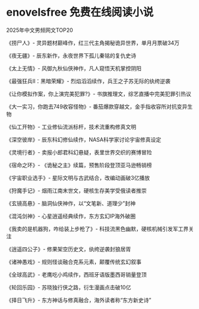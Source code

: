 # enovelsfree 免费在线阅读小说

2025年中文男频网文TOP20

《捞尸人》- 灵异题材巅峰作，红三代主角揭秘诡异世界，单月月票破34万

《夜无疆》- 辰东新作，永夜世界下孤儿秦铭的复仇史诗

《太上无情》- 风御九秋仙侠神作，凡人窥悟天机掌控阴阳

《最强狂兵Ⅱ：黑暗荣耀》- 烈焰滔滔续作，兵王之子苏无际的纨绔逆袭

《让你模拟作案，你上演完美犯罪?》- 书旗推理文，综艺直播中完美犯罪引热议

《大一实习，你跑去749收容怪物》- 番茄爆款穿越文，金手指收容所对抗变异生物

《仙工开物》- 工业修仙流派标杆，技术流重构修真文明

《深空彼岸》- 辰东科幻修仙续作，NASA科学家讨论宇宙修真设定

《灵境行者》- 卖报小郎君科幻悬疑，表里世界交织的赛博冒险

《宿命之环》- 《诡秘之主》续篇，预售阶段登顶亚马逊畅销榜

《宇宙职业选手》- 星际文明与古武结合，改编动画破3亿播放

《狩魔手记》- 烟雨江南末世文，硬核生存美学受俄读者推崇

《玄镜高悬》- 脑洞仙侠神作，以“文笔新、道理少”封神

《混沌剑神》- 心星逍遥经典续作，东方玄幻IP海外破圈

《我卖的是机器狗，咋给装上步枪了》- 科技流黑色幽默，硬核机械引发军工界关注

《逍遥四公子》- 修果架空历史文，纨绔逆袭封狼居胥

《诸神愚戏》- 规则怪谈融合克系元素，颠覆传统玄幻叙事

《全球高武》- 老鹰吃小鸡续作，西班牙语版墨西哥销量登顶

《轮回乐园》- 苏晓独行侠之路，衍生漫画点击破10亿

《择日飞升》- 东方神话与修真融合，海外读者称“东方新史诗”

